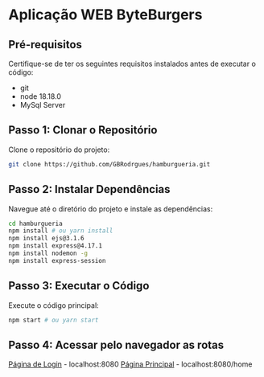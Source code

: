 # Aplicação WEB ByteBurgers

## Pré-requisitos

Certifique-se de ter os seguintes requisitos instalados antes de executar o código:

- git
- node 18.18.0
- MySql Server

## Passo 1: Clonar o Repositório

Clone o repositório do projeto:

```bash
git clone https://github.com/GBRodrgues/hamburgueria.git
```

## Passo 2: Instalar Dependências

Navegue até o diretório do projeto e instale as dependências:

```bash
cd hamburgueria
npm install # ou yarn install
npm install ejs@3.1.6
npm install express@4.17.1
npm install nodemon -g
npm install express-session
```

## Passo 3: Executar o Código

Execute o código principal:

```bash
npm start # ou yarn start
```

## Passo 4: Acessar pelo navegador as rotas

[Página de Login](localhost:8080) - localhost:8080
[Página Principal](localhost:8080/home) - localhost:8080/home
